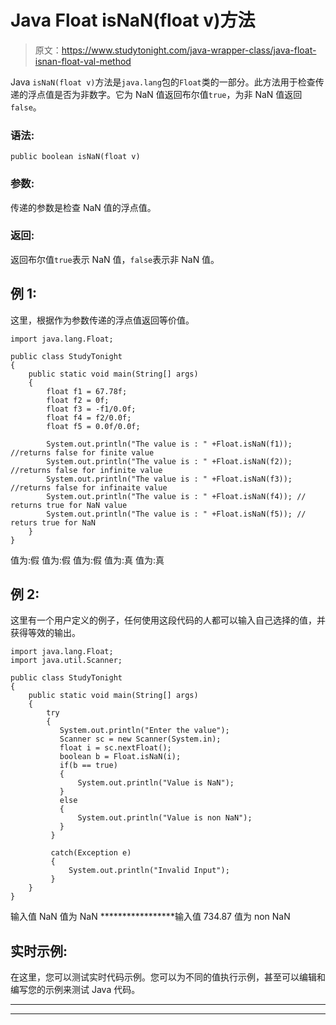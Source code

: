 # Java Float isNaN(float v)方法

> 原文：<https://www.studytonight.com/java-wrapper-class/java-float-isnan-float-val-method>

Java `isNaN(float v)`方法是`java.lang`包的`Float`类的一部分。此方法用于检查传递的浮点值是否为非数字。它为 NaN 值返回布尔值`true`，为非 NaN 值返回`false`。

### 语法:

```
public boolean isNaN(float v) 
```

### 参数:

传递的参数是检查 NaN 值的浮点值。

### 返回:

返回布尔值`true`表示 NaN 值，`false`表示非 NaN 值。

## 例 1:

这里，根据作为参数传递的浮点值返回等价值。

```
import java.lang.Float;

public class StudyTonight
{  
    public static void main(String[] args) 
    {  
        float f1 = 67.78f;  
        float f2 = 0f; 
        float f3 = -f1/0.0f;
        float f4 = f2/0.0f;
        float f5 = 0.0f/0.0f;

        System.out.println("The value is : " +Float.isNaN(f1)); //returns false for finite value  
        System.out.println("The value is : " +Float.isNaN(f2)); //returns false for infinite value 
        System.out.println("The value is : " +Float.isNaN(f3)); //returns false for infinaite value 
        System.out.println("The value is : " +Float.isNaN(f4)); // returns true for NaN value
        System.out.println("The value is : " +Float.isNaN(f5)); // returs true for NaN 
    }  
} 
```

值为:假
值为:假
值为:假
值为:真
值为:真

## 例 2:

这里有一个用户定义的例子，任何使用这段代码的人都可以输入自己选择的值，并获得等效的输出。

```
import java.lang.Float;
import java.util.Scanner;

public class StudyTonight
{  
    public static void main(String[] args) 
    {  
        try
        {
           System.out.println("Enter the value");
           Scanner sc = new Scanner(System.in);
           float i = sc.nextFloat(); 
           boolean b = Float.isNaN(i);
           if(b == true)
           {
               System.out.println("Value is NaN");
           }
           else
           {
               System.out.println("Value is non NaN");
           }
         }

         catch(Exception e)
         {
             System.out.println("Invalid Input");
         }   
    }
} 
```

输入值
NaN
值为 NaN
*****************输入值
734.87
值为 non NaN

## 实时示例:

在这里，您可以测试实时代码示例。您可以为不同的值执行示例，甚至可以编辑和编写您的示例来测试 Java 代码。

* * *

* * *